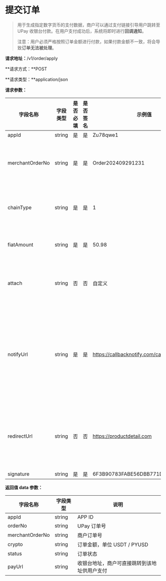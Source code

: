 # 提交订单

> 用于生成指定数字货币的支付数据，商户可以通过支付链接引导用户跳转至 UPay 收银台付款。在用户支付成功后，系统将即时进行**回调通知**。
>
> 注意：用户必须严格按照订单金额进行付款，如果付款金额不一致，将会导致**订单无法被处理**。

**请求地址：**/v1/order/apply

\*\*请求方式：\*\*POST

\*\*请求类型：\*\*application/json

**请求参数：**

| 字段名称            | 字段类型   | 是否必填 | 是否签名 | 示例值                                 | 说明                                                 |
| --------------- | ------ | ---- | ---- | ----------------------------------- | -------------------------------------------------- |
| appId           | string | 是    | 是    | Zu78qwe1                            | APP ID                                             |
| merchantOrderNo | string | 是    | 是    | Order202409291231                   | 商户端自主生成的订单号，在商户端要保证唯一性                             |
| chainType       | string | 是    | 是    | 1                                   | 链路：波场(TRC20) 以太坊(ERC20) BEP20                      |
| fiatAmount      | string | 是    | 是    | 50.98                               | 法币金额，精确到小数点后 4 位                                   |
| attach          | string | 否    | 否    | 自定义                                 | 用户自定义数据，在回调到 notifyUrl 的时候会原样返回                    |
| notifyUrl       | string | 是    | 是    | https://callbacknotify.com/callback | 接收异步通知的回调地址。必须为可直接访问的 URL，不能带参数、session 验证、csrf 验证 |
| redirectUrl     | string | 否    | 否    | https://productdetail.com           | 支付成功后，前端重定向地址。务必包含 http:// 或 https:// 开头           |
| signature       | string | 是    | 是    | 6F3B90783FABE56DBB771D03E0EAADD0    | 数据签名                                               |

**返回值 data 参数：**

| 字段名称            | 字段类型   | 说明                     |
| --------------- | ------ | ---------------------- |
| appId           | string | APP ID                 |
| orderNo         | string | UPay 订单号               |
| merchantOrderNo | string | 商户订单号                  |
| crypto          | string | 订单金额，单位 USDT / PYUSD   |
| status          | string | 订单状态                   |
| payUrl          | string | 收银台地址，商户可直接跳转到该地址供用户支付 |
